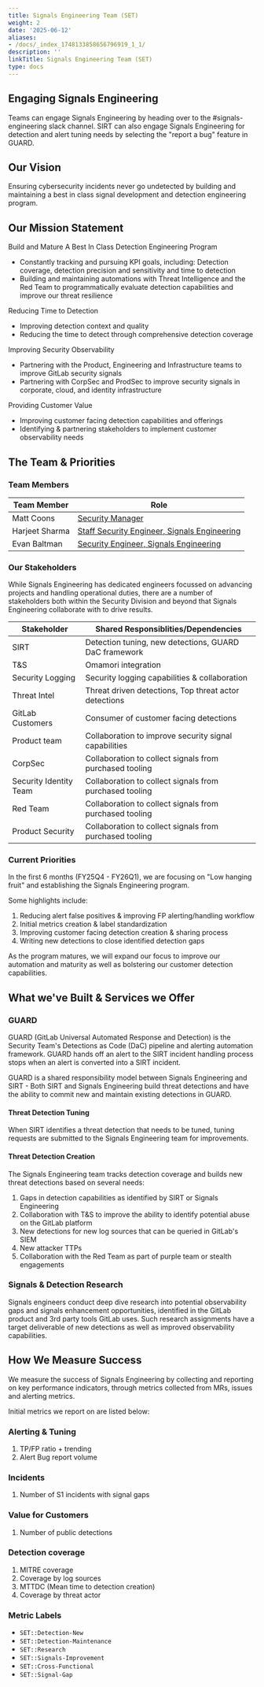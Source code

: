 ```yaml
---
title: Signals Engineering Team (SET)
weight: 2
date: '2025-06-12'
aliases:
- /docs/_index_1748133858656796919_1_1/
description: ''
linkTitle: Signals Engineering Team (SET)
type: docs
---
```


## Engaging Signals Engineering

Teams can engage Signals Engineering by heading over to the #signals-engineering slack channel. SIRT can also engage Signals Engineering for detection and alert tuning needs by selecting the "report a bug" feature in GUARD.

## Our Vision

Ensuring cybersecurity incidents never go undetected by building and maintaining a best in class signal development and detection engineering program. 

## Our Mission Statement

Build and Mature A Best In Class Detection Engineering Program

- Constantly tracking and pursuing KPI goals, including: Detection coverage, detection precision and sensitivity and time to detection
- Building and maintaining automations with Threat Intelligence and the Red Team to programmatically evaluate detection capabilities and improve our threat resilience

Reducing Time to Detection

- Improving detection context and quality
- Reducing the time to detect through comprehensive detection coverage 

Improving Security Observability

- Partnering with the Product, Engineering and Infrastructure teams to improve GitLab security signals
- Partnering with CorpSec and ProdSec to improve security signals in corporate, cloud, and identity infrastructure

Providing Customer Value

- Improving customer facing detection capabilities and offerings
- Identifying & partnering stakeholders to implement customer observability needs

## The Team & Priorities

### Team Members

| Team Member | Role |
|---|---|
| Matt Coons | [Security Manager](/job-families/security/security-leadership/) |
| Harjeet Sharma | [Staff Security Engineer, Signals Engineering](/job-families/security/security-engineer/#signals-engineering) |
| Evan Baltman | [Security Engineer, Signals Engineering](/job-families/security/security-engineer/#signals-engineering) |

### Our Stakeholders

While Signals Engineering has dedicated engineers focussed on advancing projects and handling operational duties, there are a number of stakeholders both within the Security Division and beyond that Signals Engineering collaborate with to drive results.

| Stakeholder | Shared Responsiblities/Dependencies |
|---|---|
| SIRT | Detection tuning, new detections, GUARD DaC framework |
| T&S | Omamori integration |
| Security Logging | Security logging capabilities & collaboration |
| Threat Intel | Threat driven detections, Top threat actor detections |
| GitLab Customers | Consumer of customer facing detections |
| Product team | Collaboration to improve security signal capabilities |
| CorpSec | Collaboration to collect signals from purchased tooling |
| Security Identity Team | Collaboration to collect signals from purchased tooling |
| Red Team | Collaboration to collect signals from purchased tooling |
| Product Security | Collaboration to collect signals from purchased tooling |

### Current Priorities

In the first 6 months (FY25Q4 - FY26Q1), we are focusing on "Low hanging fruit" and establishing the Signals Engineering program.

Some highlights include:

1. Reducing alert false positives & improving FP alerting/handling workflow
2. Initial metrics creation & label standardization
3. Improving customer facing detection creation & sharing process
4. Writing new detections to close identified detection gaps

As the program matures, we will expand our focus to improve our automation and maturity as well as bolstering our customer detection capabilities.

## What we've Built & Services we Offer

### GUARD

GUARD (GitLab Universal Automated Response and Detection) is the Security Team's Detections as Code (DaC) pipeline and alerting automation framework. GUARD hands off an alert to the SIRT incident handling process stops when an alert is converted into a SIRT incident.

GUARD is a shared responsibility model between Signals Engineering and SIRT - Both SIRT and Signals Engineering build threat detections and have the ability to commit new and maintain existing detections in GUARD.

#### Threat Detection Tuning

When SIRT identifies a threat detection that needs to be tuned, tuning requests are submitted to the Signals Engineering team for improvements.

#### Threat Detection Creation

The Signals Engineering team tracks detection coverage and builds new threat detections based on several needs:

1. Gaps in detection capabilities as identified by SIRT or Signals Engineering
2. Collaboration with T&S to improve the ability to identify potential abuse on the GitLab platform
3. New detections for new log sources that can be queried in GitLab's SIEM
4. New attacker TTPs
5. Collaboration with the Red Team as part of purple team or stealth engagements

### Signals & Detection Research

Signals engineers conduct deep dive research into potential observability gaps and signals enhancement opportunities, identified in the GitLab product and 3rd party tools GitLab uses. Such research assignments have a target deliverable of new detections as well as improved observability capabilities.

## How We Measure Success

We measure the success of Signals Engineering by collecting and reporting on key performance indicators, through metrics collected from MRs, issues and alerting metrics.

Initial metrics we report on are listed below:

### Alerting & Tuning

1. TP/FP ratio + trending
2. Alert Bug report volume

### Incidents

1. Number of S1 incidents with signal gaps

### Value for Customers

1. Number of public detections

### Detection coverage

1. MITRE coverage
2. Coverage by log sources
3. MTTDC (Mean time to detection creation)
4. Coverage by threat actor

### Metric Labels

- `SET::Detection-New`
- `SET::Detection-Maintenance`
- `SET::Research`
- `SET::Signals-Improvement`
- `SET::Cross-Functional`
- `SET::Signal-Gap`

